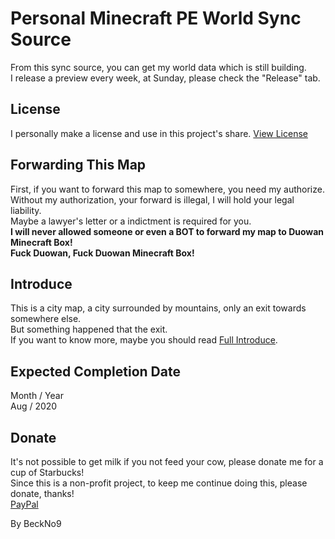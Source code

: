 # Personal Minecraft PE World Sync Source
From this sync source, you can get my world data which is still building.  
I release a preview every week, at Sunday, please check the "Release" tab.  

## License
I personally make a license and use in this project's share.
[View License](LICENSE.md)  

## Forwarding This Map
First, if you want to forward this map to somewhere, you need my authorize.  
Without my authorization, your forward is illegal, I will hold your legal liability.  
Maybe a lawyer's letter or a indictment is required for you.  
**I will never allowed someone or even a BOT to forward my map to Duowan Minecraft Box!**  
**Fuck Duowan, Fuck Duowan Minecraft Box!**  

## Introduce
This is a city map, a city surrounded by mountains, only an exit towards somewhere else.  
But something happened that the exit.  
If you want to know more, maybe you should read [Full Introduce](intro.md).  

## Expected Completion Date
Month / Year  
Aug / 2020

## Donate
It's not possible to get milk if you not feed your cow, please donate me for a cup of Starbucks!  
Since this is a non-profit project, to keep me continue doing this, please donate, thanks!    
[PayPal](https://paypal.me/bn9)  

 By BeckNo9